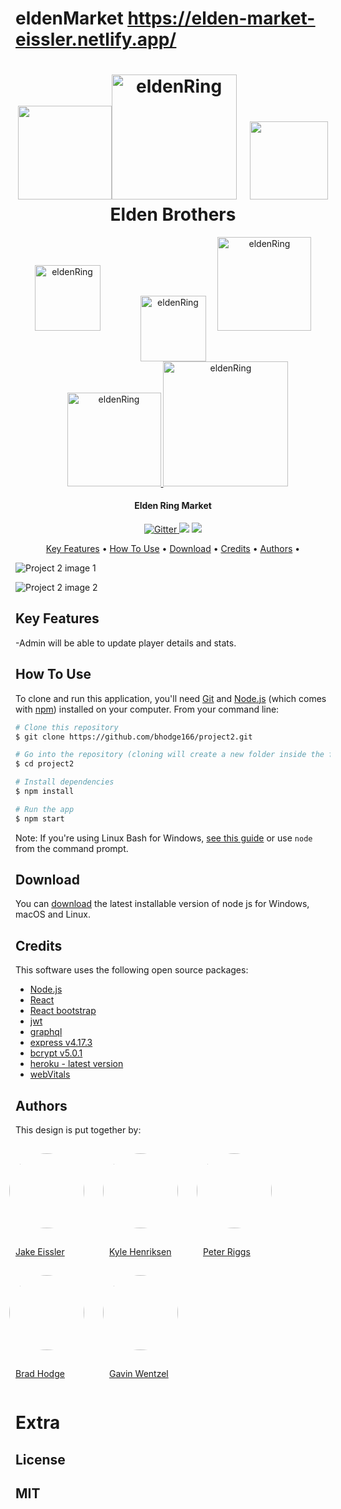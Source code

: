 # eldenMarket <u> https://elden-market-eissler.netlify.app/ </u>

<html>
<body>

<h1 align="center" style="positiion: relative;">
<img src="./client/src/assets/images/elden-login.png" style="position:; width: 150px; height: 150px;>
  <br>
  <a href="https://placeholder.com"><img src="client\src\assets\images\project3readmeimage.png" alt="eldenRing" width="200"></a>
<img src="./client/src/assets/images/talisman.png" style="margin-left: 15px;margin-bottom: 5px; width: 125px; height: 125px;>

  <h1 align="center">Elden Brothers</h1>
  
  
  <div row align="center">
  <div style="display: inline-block" style="max-width: 50%; max-height: 50%;">
  <a href="https://www.github.com/gwentzel26">
  <img src="client\src\assets\images\witch.png" alt="eldenRing" width="105" style="margin-right: 45px">
  </a>
  </div>
  <div style="display: inline-block" style="max-width: 50%; max-height: 50%;">
  <a href="http://github.com/bhodge166">
  <img align="center" src="client\src\assets\images\Elden-Ring-Crucible-Set.png" alt="eldenRing" width="105" style="margin-left: 15px">
  </a>
  </div>
<div style="display: inline-block" style="max-width: 50%; max-height: 50%;">
  <a href="http://github.com/par92">
  <img src="client\src\assets\images\ER_Class_Vagabond.png" alt="eldenRing" width="150" style="margin-left: 15px">
  </a>
</div>
  <a href="http://github.com/bhodge166">
  <img src="client\src\assets\images\ER_Class_Astrologer.png" alt="eldenRing" width="150" style="margin-left: 15px">
  </a>
  <div style="display: inline-block" style="max-width: 50%; max-height: 50%;">
  <a href="http://github.com/starbjornx">
  <img src="client\src\assets\images\knightmerch.png" alt="eldenRing" width="200">
  </a>
</div>
  </div>
  
</h1>

<h4 align="center">Elden Ring Market</h4>

<p align="center">
  <a href="https://badge.fury.io/js/electron-markdownify">
    <img src="https://badge.fury.io/js/electron-markdownify.svg"
         alt="Gitter">
  </a>
  <a href="https://gitter.im/amitmerchant1990/electron-markdownify"><img src="https://badges.gitter.im/amitmerchant1990/electron-markdownify.svg"></a>
  <a href="https://saythanks.io/to/khenriksenbootcamp@gmail.com">
      <img src="https://img.shields.io/badge/SayThanks.io-%E2%98%BC-1EAEDB.svg">
  </a>
</p>

<p align="center">
  <a href="#key-features">Key Features</a> •
  <a href="#how-to-use">How To Use</a> •
  <a href="#download">Download</a> •
  <a href="#credits">Credits</a> •
  <a href="#authors">Authors</a> •
  
</p>

![Project 2 image 1](./client/src/assets/images/project3.png)

![Project 2 image 2](./public/images/PROJECT%202%20WIREFRAME2.png)

## Key Features

-Admin will be able to update player details and stats.

## How To Use

To clone and run this application, you'll need [Git](https://git-scm.com) and [Node.js](https://nodejs.org/en/download/) (which comes with [npm](http://npmjs.com)) installed on your computer. From your command line:

```bash
# Clone this repository
$ git clone https://github.com/bhodge166/project2.git

# Go into the repository (cloning will create a new folder inside the folder you are in so "LS" and see what the name is CD into that file name and then follow remaining instructions.)
$ cd project2

# Install dependencies
$ npm install

# Run the app
$ npm start
```

Note: If you're using Linux Bash for Windows, [see this guide](https://www.howtogeek.com/261575/how-to-run-graphical-linux-desktop-applications-from-windows-10s-bash-shell/) or use `node` from the command prompt.

## Download

You can [download](https://nodejs.org/en/download/) the latest installable version of node js for Windows, macOS and Linux.

## Credits

This software uses the following open source packages:

- [Node.js](https://nodejs.org/)
- [React](https://www.npmjs.com/package/react)
- [React bootstrap](https://www.npmjs.com/package/react-bootstrap)
- [jwt](https://www.npmjs.com/package/jwt)
- [graphql](https://www.npmjs.com/package/graphql)
- [express v4.17.3](https://www.npmjs.com/package/express)
- [bcrypt v5.0.1](https://www.npmjs.com/package/bcrypt)
- [heroku - latest version](https://www.heroku.com)
- [webVitals](https://www.npmjs.com/package/web-vitals-react-hook)

## Authors

This design is put together by:

<div style = "display: flex; flex-wrap: wrap">

<div>
<img style= "width: 120px; border-radius:255px; position: relative; right: 25px;padding: 15px" src = "https://avatars.githubusercontent.com/u/97546861?v=4">

[Jake Eissler](http://github.com/jakeeis24)

</div>

<div>
<img style = "width: 120px; border-radius:255px; position: relative; right: 25px;padding: 15px" src="https://avatars.githubusercontent.com/u/97247627?v=4">

[Kyle Henriksen](http://github.com/starbjornx)

</div>

<div>
<img style= "width: 120px; border-radius:255px; position: relative; right: 25px;padding: 15px" src="https://avatars.githubusercontent.com/u/97469705?v=4">

[Peter Riggs](http://github.com/par92)

</div>

<div>
<img style= "width: 120px; border-radius:255px; position: relative; right: 25px;padding: 15px" src="https://avatars.githubusercontent.com/u/97480322?v=4">

[Brad Hodge](http://github.com/bhodge166)

</div>
<div>
<img style ="width: 120px; border-radius:255px; position: relative; right: 25px;padding: 15px" src="https://avatars.githubusercontent.com/u/97920628?v=4">

[Gavin Wentzel]()

</div>
</div>

# Extra

## License

## MIT

</body>
</html>
